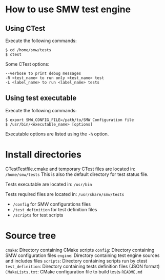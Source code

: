 # How to use SMW test engine

## Using CTest
Execute the following commands:
```
$ cd /home/smw/tests
$ ctest
```
Some CTest options:
```
--verbose to print debug messages
-R <test_name> to run only <test_name> test
-L <label_name> to run <label_name> tests
```

## Using test executable
Execute the following commands:
```
$ export SMW_CONFIG_FILE=/path/to/SMW Configuration file
$ /usr/bin/<executable_name> [options]
```
Executable options are listed using the `-h` option.

# Install directories
CTestTestfile.cmake and temporary CTest files are located in:
`/home/smw/tests`
This is also the default directory for test status file.

Tests executable are located in:
`/usr/bin`

Tests required files are located in:
`/usr/share/smw/tests`

- `/config` for SMW configurations files
- `/test_definition` for test definition files
- `/scripts` for test scripts

# Source tree
`cmake`: Directory containing CMake scripts
`config`: Directory containing SMW configuration files
`engine`: Directory containing test engine sources and includes files
`scripts`: Directory containing scripts run by ctest
`test_definition`: Directory containing tests definition files (JSON format)
`CMakeLists.txt`: CMake configuration file to build tests
`README.md`

